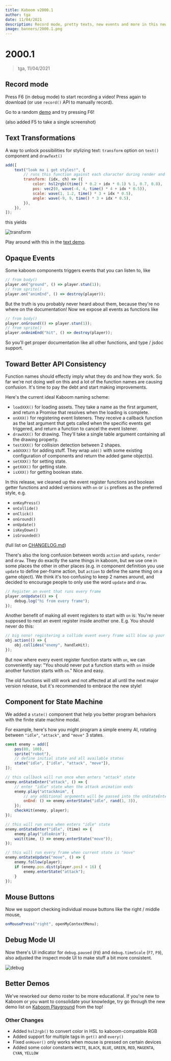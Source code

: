 ```yaml
---
title: Kaboom v2000.1
author: tga
date: 11/04/2021
description: Record mode, pretty texts, new events and more in this new version!
image: banners/2000.1.png
---
```


# 2000.1

> tga, 11/04/2021

## Record mode

Press F6 (in debug mode) to start recording a video! Press again to download (or
use `record()` API to manually record).

Go to a random [demo](https://kaboomjs.com/play?demo=platformer) and try
pressing F6!

(also added F5 to take a single screenshot)

## Text Transformations

A way to unlock possibilities for stylizing text: `transform` option on `text()`
component and `drawText()`

```js
add([
    text("look ma i got styles!", {
        // runs this function against each character during render and apply the style returned
        transform: (idx, ch) => ({
            color: hsl2rgb((time() * 0.2 + idx * 0.1) % 1, 0.7, 0.8),
            pos: vec2(0, wave(-4, 4, time() * 4 + idx * 0.5)),
            scale: wave(1, 1.2, time() * 3 + idx * 0.5),
            angle: wave(-9, 9, time() * 3 + idx * 0.5),
        }),
    }),
]);
```

this yields

![transform](2000.1/transform.gif)

Play around with this in the [text demo](https://kaboomjs.com/play?demo=text).

## Opaque Events

Some kaboom components triggers events that you can listen to, like

```js
// from body()
player.on("ground", () => player.stun(1));
// from sprite()
player.on("animEnd", () => destroy(player));
```

But the truth is you probably never heard about them, because they're no where
on the documentation! Now we expose all events as functions like

```js
// from body()
player.onGround(() => player.stun(1));
// from sprite()
player.onAnimEnd("hit", () => destroy(player));
```

So you'll get proper documentation like all other functions, and type / jsdoc
support.

## Toward Better API Consistency

Function names should effectly imply what they do and how they work. So far
we're not doing well on this and a lot of the function names are causing
confusion. It's time to pay the debt and start making improvements.

Here's the current ideal Kaboom naming scheme:

- `loadXXX()` for loading assets. They take a name as the first argument, and
  return a Promise that resolves when the loading is complete.
- `onXXX()` for registering event listeners. They receive a callback function as
  the last argument that gets called when the specific events get triggered, and
  return a function to cancel the event listener.
- `drawXXX()` for drawing. They'll take a single table argument containing all
  the drawing property.
- `testXXX()` for collision detection between 2 shapes.
- `addXXX()` for adding stuff. They wrap `add()` with some existing
  configuration of components and return the added game object(s).
- `setXXX()` for setting state.
- `getXXX()` for getting state.
- `isXXX()` for getting boolean state.

In this release, we cleaned up the event register functions and boolean getter
functions and added versions with `on` or `is` prefixes as the preferred style,
e.g.

- `onKeyPress()`
- `onCollide()`
- `onClick()`
- `onGround()`
- `onUpdate()`
- `isKeyDown()`
- `isGrounded()`

(full list on
[CHANGELOG.md](https://github.com/replit/kaboom/blob/master/CHANGELOG.md#v200010-record-mode))

There's also the long confusion between words `action` and `update`, `render`
and `draw`. They do exactly the same things in kaboom, but we use one in some
places the other in other places (e.g. in component definition you use `update`
to define per-frame action, but `action` to define the same thing on a game
object). We think it's too confusing to keep 2 names around, and decided to
encourage people to only use the word `update` and `draw`.

```js
// Register an event that runs every frame
player.onUpdate(() => {
    debug.log("hi from every frame");
});
```

Another benefit of making all event registers to start with `on` is: You're
never supposed to nest an event register inside another one. E.g. You should
never do this:

```js
// big nono! registering a collide event every frame will blow up your system
obj.action(() => {
    obj.collides("enemy", handleHit);
});
```

But now where every event register function starts with `on`, we can
conveniently say: "You should never put a function starts with `on` inside
another function starts with `on`." Nice and easy.

The old functions will still work and not affected at all until the next major
version release, but it's recommended to embrace the new style!

## Component for State Machine

We added a `state()` component that help you better program behaviors with the
finite state machine modal.

For example, here's how you might program a simple enemy AI, rotating between
`"idle"`, `"attack"`, and `"move"` 3 states.

```js
const enemy = add([
    pos(80, 100),
    sprite("robot"),
    // define initial state and all available states
    state("idle", ["idle", "attack", "move"]),
]);

// this callback will run once when enters "attack" state
enemy.onStateEnter("attack", () => {
    // enter "idle" state when the attack animation ends
    enemy.play("attackAnim", {
        // any additional arguments will be passed into the onStateEnter() callback
        onEnd: () => enemy.enterState("idle", rand(1, 3)),
    });
    checkHit(enemy, player);
});

// this will run once when enters "idle" state
enemy.onStateEnter("idle", (time) => {
    enemy.play("idleAnim");
    wait(time, () => enemy.enterState("move"));
});

// this will run every frame when current state is "move"
enemy.onStateUpdate("move", () => {
    enemy.follow(player);
    if (enemy.pos.dist(player.pos) < 16) {
        enemy.enterState("attack");
    }
});
```

## Mouse Buttons

Now we support checking individual mouse buttons like the right / middle mouse,

```js
onMousePress("right", openMyContextMenu);
```

## Debug Mode UI

Now there's UI indicator for `debug.paused` (`F8`) and `debug.timeScale` (`F7`,
`F9`), also adjusted the inspect mode UI to make stuff a bit more consistent.

![debug](2000.1/debug.png)

## Better Demos

We've reworked our demo roster to be more educational. If you're new to Kaboom
or you want to consolidate your knowledge, try go through the new demo list on
[Kaboom Playground](https://kaboomjs.com/play) from the top!

### Other Changes

- Added `hsl2rgb()` to convert color in HSL to kaboom-compatible RGB
- Added support for multiple tags in `get()` and `every()`
- Fixed `onHover()` only works when mouse is pressed on certain devices
- Added some color constants `WHITE`, `BLACK`, `BLUE`, `GREEN`, `RED`,
  `MAGENTA`, `CYAN`, `YELLOW`
